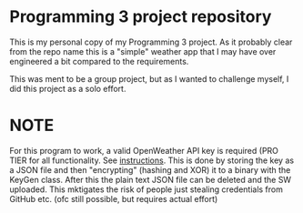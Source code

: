 # Programming 3 project repository

This is my personal copy of my Programming 3 project. As it probably clear from the repo name this is a "simple" weather app that I may have over engineered a bit compared to the requirements.

This was ment to be a group project, but as I wanted to challenge myself, I did this project as a solo effort.

# NOTE

For this program to work, a valid OpenWeather API key is required (PRO TIER for all functionality. See [instructions](./WeatherApp/src/main/java/fi/tuni/prog3/weatherapp/README.md). This is done by storing the key as a JSON file and then "encrypting" (hashing and XOR) it to a binary with the KeyGen class. After this the plain text JSON file can be deleted and the SW uploaded. This mktigates the risk of people just stealing credentials from GitHub etc. (ofc still possible, but requires actual effort)
